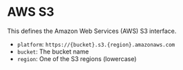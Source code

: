# AWS S3

This defines the Amazon Web Services (AWS) S3 interface.

- `platform`: `https://{bucket}.s3.{region}.amazonaws.com`
- `bucket`: The bucket name
- `region`: One of the S3 regions (lowercase)
